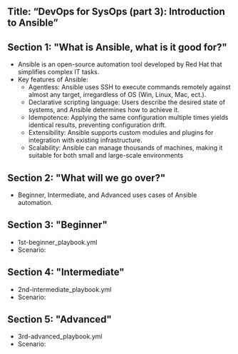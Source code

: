 Title: “DevOps for SysOps (part 3): Introduction to Ansible”
-----------

Section 1: "What is Ansible, what is it good for?"
-----------
 - Ansible is an open-source automation tool developed by Red Hat that simplifies complex IT tasks.
 - Key features of Ansible:
    - Agentless: Ansible uses SSH to execute commands remotely against almost any target, irregardless of OS (Win, Linux, Mac, ect.).
    - Declarative scripting language: Users describe the desired state of systems, and Ansible determines how to achieve it.
    - Idempotence: Applying the same configuration multiple times yields identical results, preventing configuration drift.
    - Extensibility: Ansible supports custom modules and plugins for integration with existing infrastructure.
    - Scalability: Ansible can manage thousands of machines, making it suitable for both small and large-scale environments

Section 2: "What will we go over?"
-----------
 - Beginner, Intermediate, and Advanced uses cases of Ansible automation.

Section 3: "Beginner"
-----------
- 1st-beginner_playbook.yml
- Scenario:
    
Section 4: "Intermediate"
-----------
- 2nd-intermediate_playbook.yml
- Scenario:

Section 5: "Advanced"
-----------
- 3rd-advanced_playbook.yml
- Scenario:
